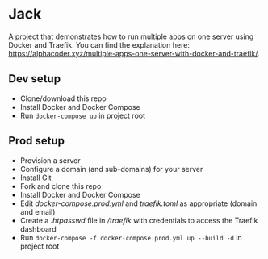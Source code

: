 # Jack
A project that demonstrates how to run multiple apps on one server using Docker and Traefik.
You can find the explanation here: https://alphacoder.xyz/multiple-apps-one-server-with-docker-and-traefik/.

## Dev setup
- Clone/download this repo
- Install Docker and Docker Compose
- Run `docker-compose up` in project root

## Prod setup
- Provision a server
- Configure a domain (and sub-domains) for your server
- Install Git
- Fork and clone this repo
- Install Docker and Docker Compose
- Edit *docker-compose.prod.yml* and *traefik.toml* as appropriate (domain and email)
- Create a *.htpasswd* file in */traefik* with credentials to access the Traefik dashboard
- Run `docker-compose -f docker-compose.prod.yml up --build -d` in project root
